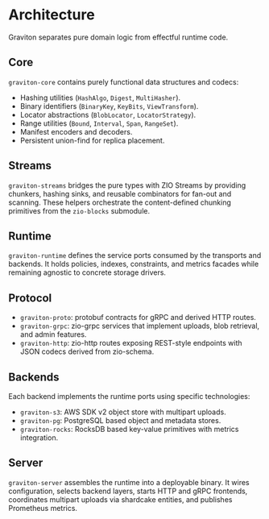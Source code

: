 # Architecture

Graviton separates pure domain logic from effectful runtime code.

## Core

`graviton-core` contains purely functional data structures and codecs:

- Hashing utilities (`HashAlgo`, `Digest`, `MultiHasher`).
- Binary identifiers (`BinaryKey`, `KeyBits`, `ViewTransform`).
- Locator abstractions (`BlobLocator`, `LocatorStrategy`).
- Range utilities (`Bound`, `Interval`, `Span`, `RangeSet`).
- Manifest encoders and decoders.
- Persistent union-find for replica placement.

## Streams

`graviton-streams` bridges the pure types with ZIO Streams by providing chunkers, hashing sinks, and reusable combinators for fan-out and scanning. These helpers orchestrate the content-defined chunking primitives from the `zio-blocks` submodule.

## Runtime

`graviton-runtime` defines the service ports consumed by the transports and backends. It holds policies, indexes, constraints, and metrics facades while remaining agnostic to concrete storage drivers.

## Protocol

- `graviton-proto`: protobuf contracts for gRPC and derived HTTP routes.
- `graviton-grpc`: zio-grpc services that implement uploads, blob retrieval, and admin features.
- `graviton-http`: zio-http routes exposing REST-style endpoints with JSON codecs derived from zio-schema.

## Backends

Each backend implements the runtime ports using specific technologies:

- `graviton-s3`: AWS SDK v2 object store with multipart uploads.
- `graviton-pg`: PostgreSQL based object and metadata stores.
- `graviton-rocks`: RocksDB based key-value primitives with metrics integration.

## Server

`graviton-server` assembles the runtime into a deployable binary. It wires configuration, selects backend layers, starts HTTP and gRPC frontends, coordinates multipart uploads via shardcake entities, and publishes Prometheus metrics.

